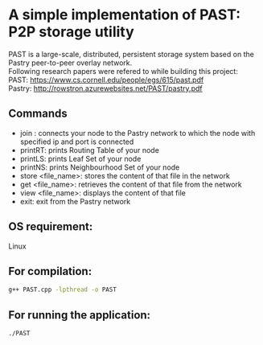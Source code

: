 # A simple implementation of PAST: P2P storage utility
PAST is a large-scale, distributed, persistent storage system based on the Pastry peer-to-peer overlay network.\
Following research papers were refered to while building this project:\
PAST: https://www.cs.cornell.edu/people/egs/615/past.pdf \
Pastry: http://rowstron.azurewebsites.net/PAST/pastry.pdf

## Commands
* join <ip> <port>: connects your node to the Pastry network to which the node with specified ip and port is connected
* printRT: prints Routing Table of your node
* printLS: prints Leaf Set of your node
* printNS: prints Neighbourhood Set of your node
* store <file_name>: stores the content of that file in the network
* get <file_name>: retrieves the content of that file from the network
* view <file_name>: displays the content of that file
* exit: exit from the Pastry network

## OS requirement:
Linux

## For compilation:
```bash
g++ PAST.cpp -lpthread -o PAST
```

## For running the application:
```bash
./PAST
```
